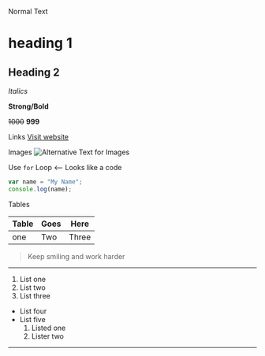 Normal Text 

# heading 1
## Heading 2

_Italics_

**Strong/Bold** 

~~1000~~ **999**

Links 
[Visit website](https://www.google.com "GOOGLE")

Images
![Alternative Text for Images](https://learncodeonline.in/mascot.png "LCO")

Use `for` Loop <-- Looks like a code 
``` javascript
var name = "My Name";
console.log(name);

```

Tables 

|Table |Goes |Here|
|--- |--- |--- |
|one|Two|Three|

>Keep smiling and work harder 

---
1. List one 
2. List two 
3. List three 

- List four 
- List five
   1. Listed one 
   2. Lister two 

***
